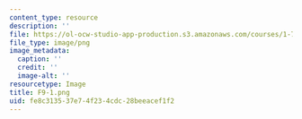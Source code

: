 ```yaml
---
content_type: resource
description: ''
file: https://ol-ocw-studio-app-production.s3.amazonaws.com/courses/1-74-land-water-food-and-climate-fall-2020/fe8c313537e74f234cdc28beeacef1f2_F9-1.png
file_type: image/png
image_metadata:
  caption: ''
  credit: ''
  image-alt: ''
resourcetype: Image
title: F9-1.png
uid: fe8c3135-37e7-4f23-4cdc-28beeacef1f2
---
```

